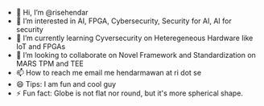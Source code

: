 - 👋 Hi, I’m @risehendar
- 👀 I’m interested in AI, FPGA, Cybersecurity, Security for AI, AI for security 
- 🌱 I’m currently learning Cyversecurity on Heteregeneous Hardware like IoT and FPGAs
- 💞️ I’m looking to collaborate on Novel Framework and Standardization on MARS TPM and TEE
- 📫 How to reach me email me hendarmawan at ri dot se
- 😄 Tips: I am fun and cool guy
- ⚡ Fun fact: Globe is not flat nor round, but it's more spherical shape.
